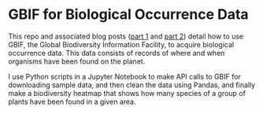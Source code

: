 # GBIF for Biological Occurrence Data

This repo and associated blog posts ([part 1](https://medium.com/@wvsharber/introduction-to-gbif-the-global-biodiversity-information-facility-8a0ab65aae34) and [part 2](https://medium.com/@wvsharber/using-gbif-data-and-geopandas-to-plot-biodiversity-trends-6325ab6632ee)) detail how to use GBIF, the Global Biodiversity Information Facility, to acquire biological occurrence data. This data consists of records of where and when organisms have been found on the planet. 

I use Python scripts in a Jupyter Notebook to make API calls to GBIF for downloading sample data, and then clean the data using Pandas, and finally make a biodiversity heatmap that shows how many species of a group of plants have been found in a given area. 